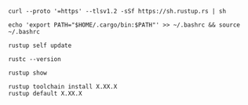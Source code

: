 ```shell
curl --proto '=https' --tlsv1.2 -sSf https://sh.rustup.rs | sh
```

```shell
echo 'export PATH="$HOME/.cargo/bin:$PATH"' >> ~/.bashrc && source ~/.bashrc
```

```shell
rustup self update
```

```shell
rustc --version
```

```shell
rustup show
```

```shell
rustup toolchain install X.XX.X
rustup default X.XX.X

